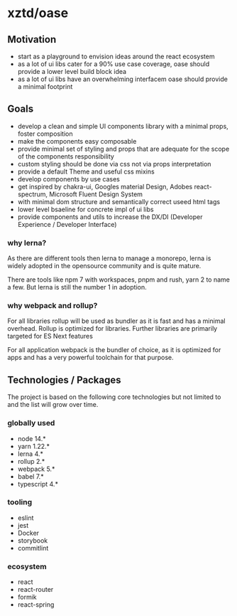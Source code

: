# xztd/oase

## Motivation

* start as a playground to envision ideas around the react ecosystem
* as a lot of ui libs cater for a 90% use case coverage, oase should provide a lower level build block idea
* as a lot of ui libs have an overwhelming interfacem oase should provide a minimal footprint

## Goals

* develop a clean and simple UI components library with a minimal props, foster composition
* make the components easy composable
* provide minimal set of styling and props that are adequate for the scope of the components responsibility
* custom styling should be done via css not via props interpretation
* provide a default Theme and useful css mixins
* develop components by use cases
* get inspired by chakra-ui, Googles material Design, Adobes react-spectrum, Microsoft Fluent Design System
* with minimal dom structure and semantically correct useed html tags
* lower level bsaeline for concrete impl of ui libs
* provide components and utils to increase the DX/DI (Developer Experience / Developer Interface)

### why lerna?
As there are different tools then lerna to manage a monorepo, lerna is widely adopted in the opensource community and is quite mature.

There are tools like npm 7 with workspaces, pnpm and rush, yarn 2 to name a few. But lerna is still the number 1 in adoption.

### why webpack and rollup?
For all libraries rollup will be used as bundler as it is fast and has a minimal overhead. Rollup is optimized for libraries.
Further libraries are primarily targeted for ES Next features

For all application webpack is the bundler of choice, as it is optimized for apps and has a very powerful toolchain for that purpose.

## Technologies / Packages

The project is based on the following core technologies but not limited to and the list will grow over time.

### globally used

* node 14.*
* yarn 1.22.*
* lerna 4.*
* rollup 2.*
* webpack 5.*
* babel 7.*
* typescript 4.*

### tooling

* eslint
* jest
* Docker
* storybook
* commitlint

### ecosystem

* react
* react-router
* formik
* react-spring
